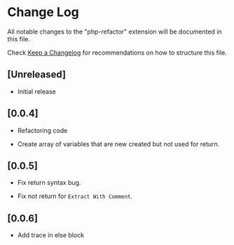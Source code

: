 # Change Log

All notable changes to the "php-refactor" extension will be documented in this file.

Check [Keep a Changelog](http://keepachangelog.com/) for recommendations on how to structure this file.

## [Unreleased]

- Initial release

## [0.0.4]

- Refactoring code

- Create array of variables that are new created but not used for return.

## [0.0.5]

- Fix return syntax bug.

- Fix not return for ```Extract With Comment```.

## [0.0.6]

- Add trace in else block
